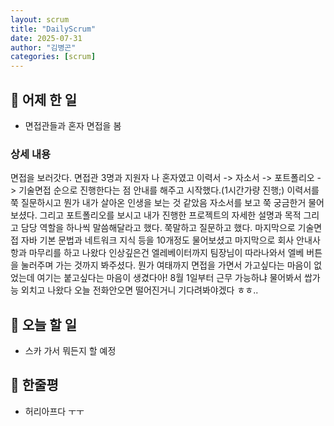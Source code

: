 ```yaml
---
layout: scrum
title: "DailyScrum"
date: 2025-07-31
author: "김병곤"
categories: [scrum]
---
```


## 📝 어제 한 일

- 면접관들과 혼자 면접을 봄

### 상세 내용

면접을 보러갓다. 면접관 3명과 지원자 나 혼자였고 이력서 -> 자소서 -> 포트폴리오 -> 기술면접 순으로 진행한다는 점 안내를 해주고 시작했다.(1시간가량 진행;)
이력서를 쭉 질문하시고 뭔가 내가 살아온 인생을 보는 것 같았음 자소서를 보고 쭉 궁금한거 물어보셨다.
그리고 포트폴리오를 보시고 내가 진행한 프로젝트의 자세한 설명과 목적 그리고 담당 역할을 하나씩 말씀해달라고 했다. 쭉말하고 질문하고 했다.
마지막으로 기술면접 자바 기본 문법과 네트워크 지식 등을 10개정도 물어보셨고 마지막으로 회사 안내사항과 마무리를 하고 나왔다 인상깊은건 엘레베이터까지 팀장님이 따라나와서 엘베 버튼을 눌러주며 가는 것까지 봐주셨다. 뭔가 여태까지 면접을 가면서 가고싶다는 마음이 없었는데 여기는 붙고싶다는 마음이 생겼다아!
8월 1일부터 근무 가능하냐 물어봐서 쌉가능 외치고 나왔다 오늘 전화안오면 떨어진거니 기다려봐야겠다 ㅎㅎ..

## 🎯 오늘 할 일

- 스카 가서 뭐든지 할 예정

## 💭 한줄평

- 허리아프다 ㅜㅜ

